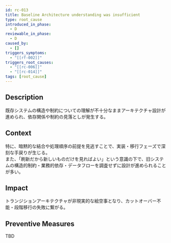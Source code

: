 ```yaml
---
id: rc-013
title: Baseline Architecture understanding was insufficient
type: root_cause
introduced_in_phase:
  - D
reviewable_in_phase:
  - D
caused_by:
  - []
triggers_symptoms:
  - "[[rf-002]]"
triggers_root_causes:
  - "[[rc-006]]"
  - "[[rc-014]]"
tags: [root_cause]
---
```


## Description
既存システムの構造や制約についての理解が不十分なままアーキテクチャ設計が進められ、依存関係や制約の見落としが発生する。

## Context
特に、暗黙的な結合や処理順序の前提を見逃すことで、実装・移行フェーズで深刻な手戻りが生じる。  
また、「刷新だから新しいものだけを見ればよい」という意識の下で、旧システムの構造的制約・業務的依存・データフローを調査せずに設計が進められることが多い。

## Impact
トランジションアーキテクチャが非現実的な絵空事となり、カットオーバー不能・段階移行の失敗に繋がる。

## Preventive Measures
TBD